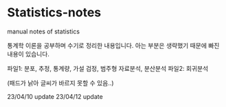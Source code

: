 # Statistics-notes
manual notes of statistics

통계학 이론을 공부하며 수기로 정리한 내용입니다.
아는 부분은 생략했기 때문에 빠진 내용이 있습니다.

파일1: 분포, 추정, 통계량, 가설 검정, 범주형 자료분석, 분산분석 
파일2: 회귀분석

(패드가 낡아 글씨가 바르지 못할 수 있음..)

23/04/10 update
23/04/12 update
